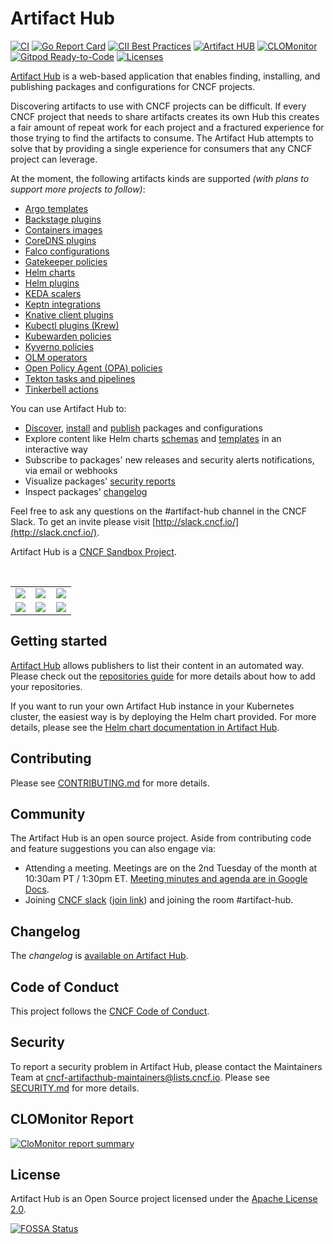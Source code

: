# Artifact Hub

[![CI](https://github.com/artifacthub/hub/workflows/CI/badge.svg)](https://github.com/artifacthub/hub/actions?query=workflow%3ACI)
[![Go Report Card](https://goreportcard.com/badge/github.com/artifacthub/hub)](https://goreportcard.com/report/github.com/artifacthub/hub)
[![CII Best Practices](https://bestpractices.coreinfrastructure.org/projects/4106/badge)](https://bestpractices.coreinfrastructure.org/projects/4106)
[![Artifact HUB](https://img.shields.io/endpoint?url=https://artifacthub.io/badge/repository/artifact-hub)](https://artifacthub.io/packages/helm/artifact-hub/artifact-hub)
[![CLOMonitor](https://img.shields.io/endpoint?url=https://clomonitor.io/api/projects/cncf/artifact-hub/badge)](https://clomonitor.io/projects/cncf/artifact-hub)
[![Gitpod Ready-to-Code](https://img.shields.io/badge/Gitpod-ready--to--code-blue?logo=gitpod)](https://gitpod.io/#https://github.com/artifacthub/hub)
[![Licenses](https://app.fossa.io/api/projects/git%2Bhttps%3A%2F%2Fgithub.com%2Fartifacthub%2Fhub.svg?type=shield)](https://app.fossa.io/projects/git%2Bhttps%3A%2F%2Fgithub.com%2Fartifacthub%2Fhub?ref=badge_shield)

[Artifact Hub](https://artifacthub.io) is a web-based application that enables finding, installing, and publishing packages and configurations for CNCF projects.

Discovering artifacts to use with CNCF projects can be difficult. If every CNCF project that needs to share artifacts creates its own Hub this creates a fair amount of repeat work for each project and a fractured experience for those trying to find the artifacts to consume. The Artifact Hub attempts to solve that by providing a single experience for consumers that any CNCF project can leverage.

At the moment, the following artifacts kinds are supported *(with plans to support more projects to follow)*:

- [Argo templates](https://argoproj.github.io/argo-workflows/)
- [Backstage plugins](https://backstage.io)
- [Containers images](https://opencontainers.org)
- [CoreDNS plugins](https://coredns.io/)
- [Falco configurations](https://falco.org/)
- [Gatekeeper policies](https://open-policy-agent.github.io/gatekeeper/website/docs/)
- [Helm charts](https://helm.sh/)
- [Helm plugins](https://helm.sh/docs/topics/plugins/)
- [KEDA scalers](https://keda.sh/)
- [Keptn integrations](https://keptn.sh)
- [Knative client plugins](https://knative.dev)
- [Kubectl plugins (Krew)](https://krew.sigs.k8s.io/)
- [Kubewarden policies](https://www.kubewarden.io)
- [Kyverno policies](https://kyverno.io)
- [OLM operators](https://github.com/operator-framework)
- [Open Policy Agent (OPA) policies](https://www.openpolicyagent.org/)
- [Tekton tasks and pipelines](https://tekton.dev/)
- [Tinkerbell actions](https://tinkerbell.org/)

You can use Artifact Hub to:

- [Discover](https://artifacthub.io/packages/search), [install](https://artifacthub.io/packages/helm/artifact-hub/artifact-hub?modal=install) and [publish](https://artifacthub.io/docs/topics/repositories/) packages and configurations
- Explore content like Helm charts [schemas](https://artifacthub.io/packages/helm/artifact-hub/artifact-hub?modal=values-schema) and [templates](https://artifacthub.io/packages/helm/artifact-hub/artifact-hub/0.20.0?modal=template&template=db_migrator_install_job.yaml) in an interactive way
- Subscribe to packages' new releases and security alerts notifications, via email or webhooks
- Visualize packages' [security reports](https://artifacthub.io/packages/helm/artifact-hub/artifact-hub/0.19.0?modal=security-report)
- Inspect packages' [changelog](https://artifacthub.io/packages/helm/artifact-hub/artifact-hub?modal=changelog)

Feel free to ask any questions on the #artifact-hub channel in the CNCF Slack. To get an invite please visit [http://slack.cncf.io/](http://slack.cncf.io/).

Artifact Hub is a [CNCF Sandbox Project](https://www.cncf.io/sandbox-projects/).

<br/>
<table>
    <tr>
        <td width="33%"><img src="https://artifacthub.github.io/hub/screenshots/screenshot1.jpg"></td>
        <td width="33%"><img src="https://artifacthub.github.io/hub/screenshots/screenshot2.jpg"></td>
        <td width="33%"><img src="https://artifacthub.github.io/hub/screenshots/screenshot3.jpg"></td>
    </tr>
    <tr>
        <td width="33%"><img src="https://artifacthub.github.io/hub/screenshots/screenshot4.jpg"></td>
        <td width="33%"><img src="https://artifacthub.github.io/hub/screenshots/screenshot5.jpg"></td>
        <td width="33%"><img src="https://artifacthub.github.io/hub/screenshots/screenshot6.jpg"></td>
    </tr>
</table>

## Getting started

[Artifact Hub](https://artifacthub.io) allows publishers to list their content in an automated way. Please check out the [repositories guide](https://artifacthub.io/docs/topics/repositories/) for more details about how to add your repositories.

If you want to run your own Artifact Hub instance in your Kubernetes cluster, the easiest way is by deploying the Helm chart provided. For more details, please see the [Helm chart documentation in Artifact Hub](https://artifacthub.io/packages/helm/artifact-hub/artifact-hub).

## Contributing

Please see [CONTRIBUTING.md](./CONTRIBUTING.md) for more details.

## Community

The Artifact Hub is an open source project. Aside from contributing code and feature suggestions you can also engage via:

- Attending a meeting. Meetings are on the 2nd Tuesday of the month at 10:30am PT / 1:30pm ET. [Meeting minutes and agenda are in Google Docs](https://docs.google.com/document/d/1nkIgFh4dNPawoDD_9fV7vicVSeKk2Zcdd0C5yovSiKQ/edit).
- Joining [CNCF slack](https://cloud-native.slack.com) ([join link](https://slack.cncf.io/)) and joining the room #artifact-hub.

## Changelog

The *changelog* is [available on Artifact Hub](https://artifacthub.io/packages/helm/artifact-hub/artifact-hub?modal=changelog).

## Code of Conduct

This project follows the [CNCF Code of Conduct](https://github.com/cncf/foundation/blob/master/code-of-conduct.md).

## Security

To report a security problem in Artifact Hub, please contact the Maintainers Team at <cncf-artifacthub-maintainers@lists.cncf.io>. Please see [SECURITY.md](./SECURITY.md) for more details.

## CLOMonitor Report

[![CloMonitor report summary](https://clomonitor.io/api/projects/cncf/artifact-hub/report-summary?theme=light)](https://clomonitor.io/projects/cncf/artifact-hub)

## License

Artifact Hub is an Open Source project licensed under the [Apache License 2.0](https://www.apache.org/licenses/LICENSE-2.0).

[![FOSSA Status](https://app.fossa.io/api/projects/git%2Bhttps%3A%2F%2Fgithub.com%2Fartifacthub%2Fhub.svg?type=large)](https://app.fossa.io/projects/git%2Bhttps%3A%2F%2Fgithub.com%2Fartifacthub%2Fhub?ref=badge_large)
